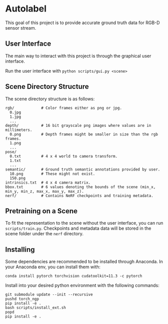 # Autolabel

This goal of this project is to provide accurate ground truth data for RGB-D sensor stream.

## User Interface

The main way to interact with this project is through the graphical user interface.

Run the user interface with `python scripts/gui.py <scene>`

## Scene Directory Structure

The scene directory structure is as follows:
```
rgb/            # Color frames either as png or jpg.
  0.jpg
  1.jpg
  ...
depth/          # 16 bit grayscale png images where values are in millimeters.
  0.png         # Depth frames might be smaller in size than the rgb frames.
  1.png
  ...
pose/
  0.txt         # 4 x 4 world to camera transform.
  1.txt
  ...
semantic/       # Ground truth semantic annotations provided by user.
  10.png        # These might not exist.
  150.png
intrinsics.txt  # 4 x 4 camera matrix.
bbox.txt        # 6 values denoting the bounds of the scene (min_x, min_y, min_z, max_x, max_y, max_z).
nerf/           # Contains NeRF checkpoints and training metadata.
```

## Pretraining on a Scene

To fit the representation to the scene without the user interface, you can run `scripts/train.py`. Checkpoints and metadata data will be stored in the scene folder under the `nerf` directory.

## Installing

Some dependencies are recommended to be installed through Anaconda. In your Anaconda env, you can install them with:
```
conda install pytorch torchvision cudatoolkit=11.3 -c pytorch
```

Install into your desired python environment with the following commands:
```
git submodule update --init --recursive
pushd torch_ngp
pip install -e .
bash scripts/install_ext.sh
popd
pip install -e .
```


